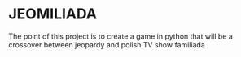 # JEOMILIADA
The point of this project is to create a game in python that will be a crossover between jeopardy and polish TV show familiada
